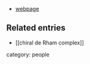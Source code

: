 

* [webpage](http://www.math.univ-toulouse.fr/~schechtman/)

## Related entries

* [[chiral de Rham complex]]

category: people
